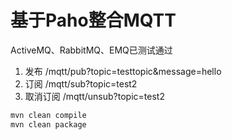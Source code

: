 # 基于Paho整合MQTT

ActiveMQ、RabbitMQ、EMQ已测试通过

1. 发布 /mqtt/pub?topic=testtopic&message=hello
2. 订阅 /mqtt/sub?topic=test2
3. 取消订阅 /mqtt/unsub?topic=test2


```bash
mvn clean compile
mvn clean package
```